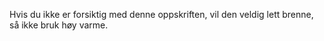Hvis du ikke er forsiktig med denne oppskriften, vil den veldig lett brenne, så ikke bruk høy varme.
